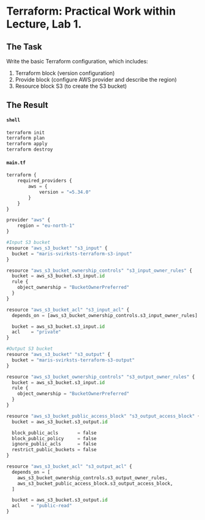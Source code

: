 # Terraform: Practical Work within Lecture, Lab 1.

## The Task
Write the basic Terraform configuration, which includes:
1. Terraform block (version configuration)
2. Provide block (configure AWS provider and describe the region)
3. Resource block S3 (to create the S3 bucket)

## The Result

#### **`shell`**
```bash
terraform init
terraform plan
terraform apply
terraform destroy
```

#### **`main.tf`**
```python
terraform {
    required_providers {
        aws = {
            version = "=5.34.0"
        }
    }
}

provider "aws" {
    region = "eu-north-1"
}

#Input S3 bucket
resource "aws_s3_bucket" "s3_input" {
  bucket = "maris-svirksts-terraform-s3-input"
}

resource "aws_s3_bucket_ownership_controls" "s3_input_owner_rules" {
  bucket = aws_s3_bucket.s3_input.id
  rule {
    object_ownership = "BucketOwnerPreferred"
  }
}

resource "aws_s3_bucket_acl" "s3_input_acl" {
  depends_on = [aws_s3_bucket_ownership_controls.s3_input_owner_rules]

  bucket = aws_s3_bucket.s3_input.id
  acl    = "private"
}

#Output S3 bucket
resource "aws_s3_bucket" "s3_output" {
  bucket = "maris-svirksts-terraform-s3-output"
}

resource "aws_s3_bucket_ownership_controls" "s3_output_owner_rules" {
  bucket = aws_s3_bucket.s3_input.id
  rule {
    object_ownership = "BucketOwnerPreferred"
  }
}

resource "aws_s3_bucket_public_access_block" "s3_output_access_block" {
  bucket = aws_s3_bucket.s3_output.id

  block_public_acls       = false
  block_public_policy     = false
  ignore_public_acls      = false
  restrict_public_buckets = false
}

resource "aws_s3_bucket_acl" "s3_output_acl" {
  depends_on = [
    aws_s3_bucket_ownership_controls.s3_output_owner_rules,
    aws_s3_bucket_public_access_block.s3_output_access_block,
  ]

  bucket = aws_s3_bucket.s3_output.id
  acl    = "public-read"
}
```